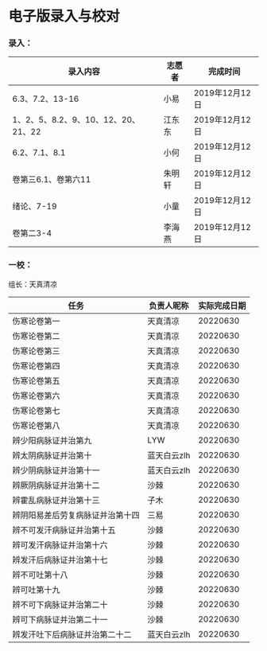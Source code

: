 # 电子版录入与校对

### 录入：

| 录入内容                            | 志愿者 | 完成时间       |
| ----------------------------------- | ------ | -------------- |
| 6.3、7.2、13-16                     | 小易   | 2019年12月12日 |
| 1、2、5、8.2、9、10、12、20、21、22 | 江东东 | 2019年12月12日 |
| 6.2、7.1、8.1                       | 小何   | 2019年12月12日 |
| 卷第三6.1、卷第六11                 | 朱明轩 | 2019年12月12日 |
| 绪论、7-19                          | 小童   | 2019年12月12日 |
| 卷第二3-4                           | 李海燕 | 2019年12月12日 |

### 一校：

组长：天真清凉

| 任务                             | 负责人昵称  | 实际完成日期 |
| -------------------------------- | ----------- | ------------ |
| 伤寒论卷第一                     | 天真清凉    | 20220630     |
| 伤寒论卷第二                     | 天真清凉    | 20220630     |
| 伤寒论卷第三                     | 天真清凉    | 20220630     |
| 伤寒论卷第四                     | 天真清凉    | 20220630     |
| 伤寒论卷第五                     | 天真清凉    | 20220630     |
| 伤寒论卷第六                     | 天真清凉    | 20220630     |
| 伤寒论卷第七                     | 天真清凉    | 20220630     |
| 伤寒论卷第八                     | 天真清凉    | 20220630     |
| 辨少阳病脉证并治第九             | LYW         | 20220630     |
| 辨太阴病脉证并治第十             | 蓝天白云zlh | 20220630     |
| 辨少阴病脉证并治第十一           | 蓝天白云zlh | 20220630     |
| 辨厥阴病脉证并治第十二           | 沙棘        | 20220630     |
| 辨霍乱病脉证并治第十三           | 子木        | 20220630     |
| 辨阴阳易差后劳复病脉证并治第十四 | 三易        | 20220630     |
| 辨不可发汗病脉证并治第十五       | 沙棘        | 20220630     |
| 辨可发汗病脉证并治第十六         | 沙棘        | 20220630     |
| 辨发汗后病脉证并治第十七         | 沙棘        | 20220630     |
| 辨不可吐第十八                   | 沙棘        | 20220630     |
| 辨可吐第十九                     | 沙棘        | 20220630     |
| 辨不可下病脉证并治第二十         | 沙棘        | 20220630     |
| 辨可下病脉证并治第二十一         | 沙棘        | 20220630     |
| 辨发汗吐下后病脉证并治第二十二   | 蓝天白云zlh | 20220630     |